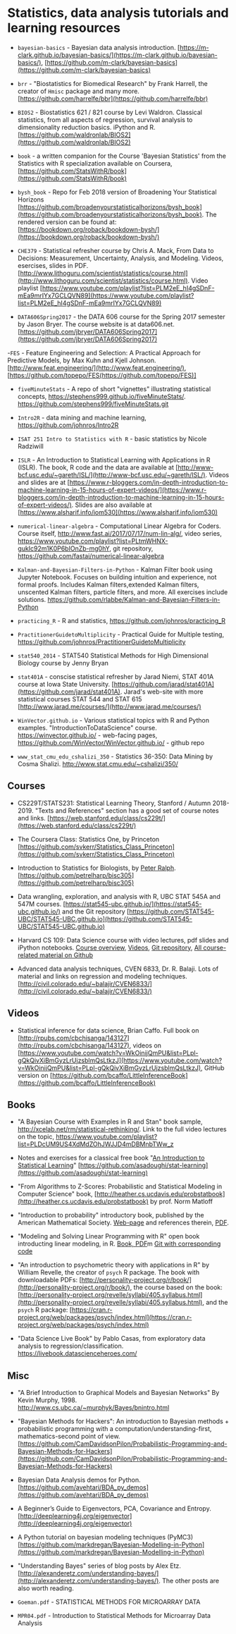 # Statistics, data analysis tutorials and learning resources

- `bayesian-basics` - Bayesian data analysis introduction. [https://m-clark.github.io/bayesian-basics/](https://m-clark.github.io/bayesian-basics/), [https://github.com/m-clark/bayesian-basics](https://github.com/m-clark/bayesian-basics)

- `brr` - "Biostatistics for Biomedical Research" by Frank Harrell, the creator of `Hmisc` package and many more. [https://github.com/harrelfe/bbr](https://github.com/harrelfe/bbr)

- `BIOS2` - Biostatistics 621 / 821 course by Levi Waldron. Classical statistics, from all aspects of regression, survival analysis to dimensionality reduction basics. iPython and R. [https://github.com/waldronlab/BIOS2](https://github.com/waldronlab/BIOS2)

- `book` - a written companion for the Course 'Bayesian Statistics' from the Statistics with R specialization available on Coursera, [https://github.com/StatsWithR/book](https://github.com/StatsWithR/book)

- `bysh_book` - Repo for Feb 2018 version of Broadening Your Statistical Horizons [https://github.com/broadenyourstatisticalhorizons/bysh_book](https://github.com/broadenyourstatisticalhorizons/bysh_book). The rendered version can be found at: [https://bookdown.org/roback/bookdown-bysh/](https://bookdown.org/roback/bookdown-bysh/)

- `CHE379` - Statistical refresher course by Chris A. Mack, From Data to Decisions: Measurement, Uncertainty, Analysis, and Modeling. Videos, esercises, slides in PDF. [http://www.lithoguru.com/scientist/statistics/course.html](http://www.lithoguru.com/scientist/statistics/course.html). Video playlist [https://www.youtube.com/playlist?list=PLM2eE_hI4gSDnF-mEa9mrIYx7GCLQVN89](https://www.youtube.com/playlist?list=PLM2eE_hI4gSDnF-mEa9mrIYx7GCLQVN89)

- `DATA606Spring2017` - the DATA 606 course for the Spring 2017 semester by Jason Bryer. The course website is at data606.net. [https://github.com/jbryer/DATA606Spring2017](https://github.com/jbryer/DATA606Spring2017)

-`FES` - Feature Engineering and Selection: A Practical Approach for Predictive Models, by Max Kuhn and Kjell Johnson. [http://www.feat.engineering/](http://www.feat.engineering/), [https://github.com/topepo/FES(https://github.com/topepo/FES)]

- `fiveMinuteStats` - A repo of short "vignettes" illustrating statistical concepts, https://stephens999.github.io/fiveMinuteStats/. https://github.com/stephens999/fiveMinuteStats.git

- `Intro2R` - data mining and machine learning, https://github.com/johnros/Intro2R

- `ISAT 251 Intro to Statistics with R` - basic statistics by Nicole Radziwill

- `ISLR` - An Introduction to Statistical Learning with Applications in R (ISLR). The book, R code  and the data are available at [http://www-bcf.usc.edu/~gareth/ISL/](http://www-bcf.usc.edu/~gareth/ISL/). Videos and slides are at [https://www.r-bloggers.com/in-depth-introduction-to-machine-learning-in-15-hours-of-expert-videos/](https://www.r-bloggers.com/in-depth-introduction-to-machine-learning-in-15-hours-of-expert-videos/). Slides are also available at [https://www.alsharif.info/iom530](https://www.alsharif.info/iom530)

- `numerical-linear-algebra` - Computational Linear Algebra for Coders. Course itself, http://www.fast.ai/2017/07/17/num-lin-alg/, video series, https://www.youtube.com/playlist?list=PLtmWHNX-gukIc92m1K0P6bIOnZb-mg0hY, git repository, https://github.com/fastai/numerical-linear-algebra

- `Kalman-and-Bayesian-Filters-in-Python` - Kalman Filter book using Jupyter Notebook. Focuses on building intuition and experience, not formal proofs. Includes Kalman filters,extended Kalman filters, unscented Kalman filters, particle filters, and more. All exercises include solutions. https://github.com/rlabbe/Kalman-and-Bayesian-Filters-in-Python

- `practicing_R` - R and statistics, https://github.com/johnros/practicing_R

- `PractitionerGuidetoMultiplicity` - Practical Guide for Multiple testing, https://github.com/johnros/PractitionerGuidetoMultiplicity

- `stat540_2014` - STAT540 Statistical Methods for High Dimensional Biology course by Jenny Bryan

- `stat401A` - conscise statistical refresher by Jarad Niemi, STAT 401A course at Iowa State University. [https://github.com/jarad/stat401A](https://github.com/jarad/stat401A). Jarad's web-site with more statistical courses STAT 544 and STAT 615 [http://www.jarad.me/courses/](http://www.jarad.me/courses/)

- `WinVector.github.io` - Various statistical topics with R and Python examples. "IntroductionToDataScience" course. https://winvector.github.io/ - web-facing pages, https://github.com/WinVector/WinVector.github.io/ - github repo

- `www_stat_cmu_edu_cshalizi_350` - Statistics 36-350: Data Mining by Cosma Shalizi. http://www.stat.cmu.edu/~cshalizi/350/

## Courses

- CS229T/STATS231: Statistical Learning Theory, Stanford / Autumn 2018-2019. "Texts and References" section has a good set of course notes and links.  [https://web.stanford.edu/class/cs229t/](https://web.stanford.edu/class/cs229t/)

- The Coursera Class: Statistics One, by Princeton [https://github.com/svkerr/Statistics_Class_Princeton](https://github.com/svkerr/Statistics_Class_Princeton)

- Introduction to Statistics for Biologists, by [Peter Ralph](http://ralphlab.usc.edu/). [https://github.com/petrelharp/bisc305](https://github.com/petrelharp/bisc305)

- Data wrangling, exploration, and analysis with R, UBC STAT 545A and 547M courses. [https://stat545-ubc.github.io/](https://stat545-ubc.github.io/) and the Git repository [https://github.com/STAT545-UBC/STAT545-UBC.github.io](https://github.com/STAT545-UBC/STAT545-UBC.github.io)

- Harvard CS 109: Data Science course with video lectures, pdf slides and iPython notebooks. [Course overview](https://cs109.github.io/2015/), [Videos](https://cs109.github.io/2015/pages/videos.html), [Git repository](https://github.com/cs109/2015), [All course-related material on Github](https://github.com/cs109)

- Advanced data analysis techniques, CVEN 6833, Dr. R. Balaji. Lots of material and links on regression and modeling techniques. [http://civil.colorado.edu/~balajir/CVEN6833/](http://civil.colorado.edu/~balajir/CVEN6833/)

## Videos

- Statistical inference for data science, Brian Caffo. Full book on [http://rpubs.com/cbchisanga/143127](http://rpubs.com/cbchisanga/143127), videos on [https://www.youtube.com/watch?v=WkOinijQmPU&list=PLpl-gQkQivXiBmGyzLrUjzsblmQsLtkzJ](https://www.youtube.com/watch?v=WkOinijQmPU&list=PLpl-gQkQivXiBmGyzLrUjzsblmQsLtkzJ), GitHub version on [https://github.com/bcaffo/LittleInferenceBook](https://github.com/bcaffo/LittleInferenceBook)


## Books

- "A Bayesian Course with Examples in R and Stan" book sample, http://xcelab.net/rm/statistical-rethinking/. Link to the full video lectures on the topic, https://www.youtube.com/playlist?list=PLDcUM9US4XdMdZOhJWJJD4mDBMnbTWw_z

- Notes and exercises for a classical free book "[An Introduction to Statistical Learning](http://www-bcf.usc.edu/~gareth/ISL/)" [https://github.com/asadoughi/stat-learning](https://github.com/asadoughi/stat-learning)

- "From Algorithms to Z-Scores: Probabilistic and Statistical Modeling in Computer Science" book, [http://heather.cs.ucdavis.edu/probstatbook](http://heather.cs.ucdavis.edu/probstatbook) by prof. Norm Matloff

- "Introduction to probability" introductory book, published by the American Mathematical Society. [Web-page](https://www.dartmouth.edu/~chance/teaching_aids/books_articles/probability_book/book.html) and references therein, [PDF](https://www.dartmouth.edu/~chance/teaching_aids/books_articles/probability_book/amsbook.mac.pdf).

- "Modeling and Solving Linear Programming with R" open book introducting linear modeling, in R. [Book, PDF](http://www.omniascience.com/scholar/index.php/scholar/issue/view/19)m [Git with corresponding code](https://github.com/jmsallan/linearprogramming)

- "An introduction to psychometric theory with applications in R" by William Revelle, the creator of `psych` R package. The book with downloadable PDFs: [http://personality-project.org/r/book/](http://personality-project.org/r/book/), the course based on the book: [http://personality-project.org/revelle/syllabi/405.syllabus.html](http://personality-project.org/revelle/syllabi/405.syllabus.html), and the `psych` R package: [https://cran.r-project.org/web/packages/psych/index.html](https://cran.r-project.org/web/packages/psych/index.html)

- "Data Science Live Book" by Pablo Casas, from exploratory data analysis to regression/classification. https://livebook.datascienceheroes.com/

## Misc

- "A Brief Introduction to Graphical Models and Bayesian Networks" By Kevin Murphy, 1998. http://www.cs.ubc.ca/~murphyk/Bayes/bnintro.html

- "Bayesian Methods for Hackers": An introduction to Bayesian methods + probabilistic programming with a computation/understanding-first, mathematics-second point of view. [https://github.com/CamDavidsonPilon/Probabilistic-Programming-and-Bayesian-Methods-for-Hackers](https://github.com/CamDavidsonPilon/Probabilistic-Programming-and-Bayesian-Methods-for-Hackers)

- Bayesian Data Analysis demos for Python. [https://github.com/avehtari/BDA_py_demos](https://github.com/avehtari/BDA_py_demos)

- A Beginner’s Guide to Eigenvectors, PCA, Covariance and Entropy. [http://deeplearning4j.org/eigenvector](http://deeplearning4j.org/eigenvector)

- A Python tutorial on bayesian modeling techniques (PyMC3) [https://github.com/markdregan/Bayesian-Modelling-in-Python](https://github.com/markdregan/Bayesian-Modelling-in-Python)

- "Understanding Bayes" series of blog posts by Alex Etz. [http://alexanderetz.com/understanding-bayes/](http://alexanderetz.com/understanding-bayes/). The other posts are also worth reading.

- `Goeman.pdf` - STATISTICAL METHODS FOR MICROARRAY DATA
- `MPR04.pdf` - Introduction to Statistical Methods for Microarray Data Analysis